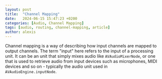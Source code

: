 ```yaml
---
layout: post
title:  "Channel Mapping"
date:   2024-06-15 15:47:23 +0200
categories: [Audio, Channel Mapping]
tags: [audio, routing, channel-mapping, article]
author: alexis
---
```

Channel mapping is a way of describing how input channels are mapped to output channels. The term "input" here refers to the input of a processing unit. It can be an unit that simply mixes audio like `AVAudioMixerNode`, or one that is used to retrieve audio from input devices such as microphones, MIDI devices and so on - typically the audio unit used in `AVAudioEngine.inputNode`.